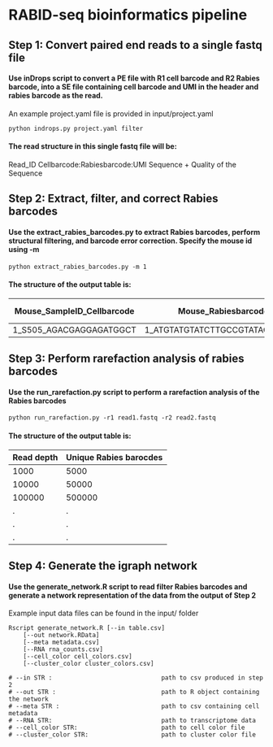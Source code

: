 # RABID-seq bioinformatics pipeline

## Step 1: Convert paired end reads to a single fastq file

#### Use inDrops script to convert a PE file with R1 cell barcode and R2 Rabies barcode, into a SE file containing cell barcode and UMI in the header and rabies barcode as the read.

An example project.yaml file is provided in input/project.yaml 

    python indrops.py project.yaml filter 
      
#### The read structure in this single fastq file will be:

   Read_ID Cellbarcode:Rabiesbarcode:UMI
   Sequence
   +
   Quality of the Sequence

## Step 2: Extract, filter, and correct Rabies barcodes
#### Use the extract_rabies_barcodes.py to extract Rabies barcodes, perform structural filtering, and barcode error correction. Specify the mouse id using -m
	python extract_rabies_barcodes.py -m 1
	
#### The structure of the output table is: 
Mouse_SampleID_Cellbarcode | Mouse_Rabiesbarcode | UMI counts
------------ | ------------- | --------------
1_S505_AGACGAGGAGATGGCT	 | 1_ATGTATGTATCTTGCCGTATACATGCAG | 29

## Step 3: Perform rarefaction analysis of rabies barcodes
#### Use the run_rarefaction.py script to perform a rarefaction analysis of the Rabies barcodes

	python run_rarefaction.py -r1 read1.fastq -r2 read2.fastq
	
#### The structure of the output table is: 
Read depth | Unique Rabies barocdes
------------ | ------------- 
1000 | 5000
10000 | 50000
100000 | 500000
.|.
.|.
.|.

## Step 4: Generate the igraph network 
#### Use the generate_network.R script to read filter Rabies barcodes and generate a network representation of the data from the output of Step 2 

Example input data files can be found in the input/ folder

	Rscript generate_network.R [--in table.csv] 
		[--out network.RData]
		[--meta metadata.csv]
		[--RNA rna_counts.csv] 
		[--cell_color cell_colors.csv]
		[--cluster_color cluster_colors.csv]

	# --in STR :                              path to csv produced in step 2
	# --out STR :                             path to R object containing the network 
	# --meta STR :                            path to csv containing cell metadata
	# --RNA STR:                              path to transcriptome data
	# --cell_color STR:                       path to cell color file
	# --cluster_color STR:                    path to cluster color file

